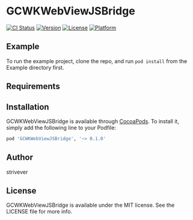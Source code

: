 # GCWKWebViewJSBridge

[![CI Status](https://img.shields.io/travis/458362366@qq.com/GCWKWebViewJSBridge.svg?style=flat)](https://travis-ci.org/458362366@qq.com/GCWKWebViewJSBridge)
[![Version](https://img.shields.io/cocoapods/v/GCWKWebViewJSBridge.svg?style=flat)](https://cocoapods.org/pods/GCWKWebViewJSBridge)
[![License](https://img.shields.io/badge/License-MIT-yellow.svg)](https://cocoapods.org/pods/GCWKWebViewJSBridge)
[![Platform](https://img.shields.io/cocoapods/p/GCWKWebViewJSBridge.svg?style=flat)](https://cocoapods.org/pods/GCWKWebViewJSBridge)

## Example

To run the example project, clone the repo, and run `pod install` from the Example directory first.

## Requirements

## Installation

GCWKWebViewJSBridge is available through [CocoaPods](https://cocoapods.org). To install
it, simply add the following line to your Podfile:

```ruby
pod 'GCWKWebViewJSBridge', '~> 0.1.0'
```

## Author

strivever

## License

GCWKWebViewJSBridge is available under the MIT license. See the LICENSE file for more info.
